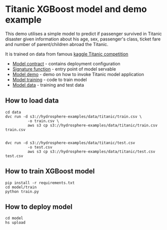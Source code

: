 # Titanic XGBoost model and demo example

This demo utilises a simple model to predict if passenger survived in Titanic disaster given information about his age, sex, passenger's class, ticket fare and number of parent/children abroad the Titanic.

It is trained on data from famous [kaggle Titanic competition](https://www.kaggle.com/c/titanic/overview)

- [Model contract](model/serving.yaml) - contains deployment configuration
- [Signature function](model/src/func_main.py) - entry point of model servable
- [Model demo](demo/Titanic_Demo.ipynb) - demo on how to invoke Titanic model application
- [Model training](model/train) - code to train model
- [Model data](data) - training and test data

## How to load data
```commandline
cd data
dvc run -d s3://hydrosphere-examples/data/titanic/train.csv \
          -o train.csv \
          aws s3 cp s3://hydrosphere-examples/data/titanic/train.csv train.csv
          
          
dvc run -d s3://hydrosphere-examples/data/titanic/test.csv
          -o test.csv 
          aws s3 cp s3://hydrosphere-examples/data/titanic/test.csv test.csv
```

## How to train XGBoost model

```commandline
pip install -r requirements.txt
cd model/train
python train.py
```

## How to deploy model

```commandline
cd model
hs upload
```